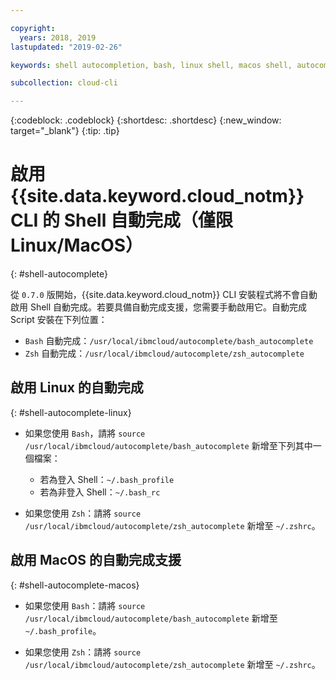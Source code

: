 ```yaml
---

copyright:
  years: 2018, 2019
lastupdated: "2019-02-26"

keywords: shell autocompletion, bash, linux shell, macos shell, autocompletion, autocompletion support, shell

subcollection: cloud-cli

---
```


{:codeblock: .codeblock} 
{:shortdesc: .shortdesc}
{:new_window: target="_blank"}
{:tip: .tip}

# 啟用 {{site.data.keyword.cloud_notm}} CLI 的 Shell 自動完成（僅限 Linux/MacOS）
{: #shell-autocomplete}

從 `0.7.0` 版開始，{{site.data.keyword.cloud_notm}} CLI 安裝程式將不會自動啟用 Shell 自動完成。若要具備自動完成支援，您需要手動啟用它。自動完成 Script 安裝在下列位置：

* `Bash` 自動完成：`/usr/local/ibmcloud/autocomplete/bash_autocomplete`
* `Zsh` 自動完成：`/usr/local/ibmcloud/autocomplete/zsh_autocomplete`

## 啟用 Linux 的自動完成
{: #shell-autocomplete-linux}

* 如果您使用 `Bash`，請將 `source /usr/local/ibmcloud/autocomplete/bash_autocomplete` 新增至下列其中一個檔案：

  * 若為登入 Shell：`~/.bash_profile`
  * 若為非登入 Shell：`~/.bash_rc`
  
* 如果您使用 `Zsh`：請將 `source /usr/local/ibmcloud/autocomplete/zsh_autocomplete` 新增至 `~/.zshrc`。

## 啟用 MacOS 的自動完成支援
{: #shell-autocomplete-macos}

* 如果您使用 `Bash`：請將 `source /usr/local/ibmcloud/autocomplete/bash_autocomplete` 新增至 `~/.bash_profile`。

* 如果您使用 `Zsh`：請將 `source /usr/local/ibmcloud/autocomplete/zsh_autocomplete` 新增至 `~/.zshrc`。

